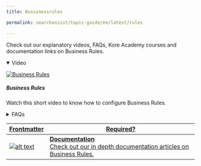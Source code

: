 ```yaml
---
title: Bussinessrules

permalink: searchassist/topic-guide/en/latest/rules

---
```

<!--#### Topic Guide
###### Bussiness Rules-->

  Check out our explanatory videos, FAQs, Kore Academy courses and documentation links on Business Rules.

<details class="introduction-video" open>
  <summary>Video
  </summary>
  
   [![Business Rules](images/VideoCoverImage.png)](https://player.vimeo.com/video/784493665?h=dee7a21b33&amp)

  ##### Business Rules
  Watch this short video to know how to configure Business Rules.

</details>

<details>
  <summary>FAQs
  </summary>

  <a class="doc-link" target="_blank" href="https://docs.kore.ai/searchassist/personalize-results/contextual-rules/">
 
  What are Contextual Rules ?

</a>

 <a class="doc-link" target="_blank" href="https://docs.kore.ai/searchassist/personalize-results/contextual-rules/">
 
  How to add conditions and define an outcome?

</a>
 
  
<a class="doc-link" target="_blank" href="https://docs.kore.ai/searchassist/personalize-results/contextual-rules/">

  What are contexts in Contextual Rules?

</a>
  
  <a class="doc-link" target="_blank" href="https://docs.kore.ai/searchassist/personalize-results/contextual-rules/">
    
    How do I edit or delete Contextual Rules?
    
  </a>
  
   
  
<a class="doc-link" target="_blank" href="https://docs.kore.ai/searchassist/personalize-results/nlp-rules/">

  What are NLP Rules?

</a>
  
  <a class="doc-link" target="_blank" href="https://docs.kore.ai/searchassist/personalize-results/nlp-rules/">
    
    How to Add, Edit or Delete NLP rules?
    
  </a>
 
  

</details>

<a class="doc-link" target="_blank" href="https://docs.kore.ai/searchassist/concepts/personalizing-results/personalizing-results-ranking/#Configuring_Business_Rules">
 
| Frontmatter | Required? |
|-------------|-------------|
| ![alt text](images/SA_Documentation.svg "Title") | **Documentation**  <br /> Check out our in depth documentation articles on Business Rules. |  


</a>
